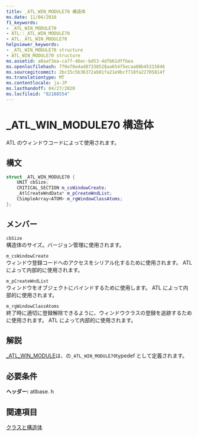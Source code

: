 ```yaml
---
title: _ATL_WIN_MODULE70 構造体
ms.date: 11/04/2016
f1_keywords:
- _ATL_WIN_MODULE70
- ATL::_ATL_WIN_MODULE70
- ATL._ATL_WIN_MODULE70
helpviewer_keywords:
- _ATL_WIN_MODULE70 structure
- ATL_WIN_MODULE70 structure
ms.assetid: a0aaf3ea-ca77-46ec-bd53-4dfb61dffbea
ms.openlocfilehash: 770e78e4ad87338528aa654f5ecaa08b45315846
ms.sourcegitcommit: 2bc15c5b36372ab01fa21e9bcf718fa22705814f
ms.translationtype: MT
ms.contentlocale: ja-JP
ms.lasthandoff: 04/27/2020
ms.locfileid: "82168554"
---
```

# <a name="_atl_win_module70-structure"></a>_ATL_WIN_MODULE70 構造体

ATL のウィンドウコードによって使用されます。

## <a name="syntax"></a>構文

```cpp
struct _ATL_WIN_MODULE70 {
    UNIT cbSize;
    CRITICAL_SECTION m_csWindowCreate;
    _AtlCreateWndData* m_pCreateWndList;
    CSimpleArray<ATOM> m_rgWindowClassAtoms;
};
```

## <a name="members"></a>メンバー

`cbSize`<br/>
構造体のサイズ。バージョン管理に使用されます。

`m_csWindowCreate`<br/>
ウィンドウ登録コードへのアクセスをシリアル化するために使用されます。 ATL によって内部的に使用されます。

`m_pCreateWndList`<br/>
ウィンドウをオブジェクトにバインドするために使用します。 ATL によって内部的に使用されます。

`m_rgWindowClassAtoms`<br/>
終了時に適切に登録解除できるように、ウィンドウクラスの登録を追跡するために使用されます。 ATL によって内部的に使用されます。

## <a name="remarks"></a>解説

[_ATL_WIN_MODULE](atl-typedefs.md#_atl_win_module)は、の`_ATL_WIN_MODULE70`typedef として定義されます。

## <a name="requirements"></a>必要条件

**ヘッダー:** atlbase. h

## <a name="see-also"></a>関連項目

[クラスと構造体](../../atl/reference/atl-classes.md)
